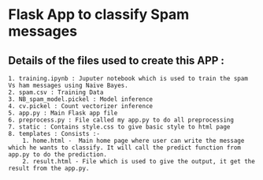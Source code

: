 # Flask App to classify Spam messages

## Details of the files used to create this APP :

    1. training.ipynb : Juputer notebook which is used to train the spam Vs ham messages using Naive Bayes.
    2. spam.csv : Training Data
    3. NB_spam_model.pickel : Model inference
    4. cv.pickel : Count vectorizer inference
    5. app.py : Main Flask app file
    6. preprocess.py : File called my app.py to do all preprocessing
    7. static : Contains style.css to give basic style to html page
    8. templates : Consists :-
        1. home.html -  Main home page where user can write the message which he wants to classify. It will call the predict function from app.py to do the prediction.
        2. result.html - File which is used to give the output, it get the result from the app.py.